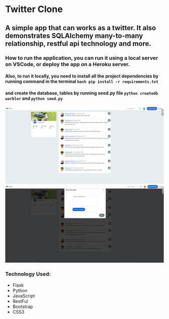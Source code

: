 # Twitter Clone

## A simple app that can works as a twitter. It also demonstrates SQLAlchemy many-to-many relationship, restful api technology and more. 
### How to run the application, you can run it using a local server on VSCode, or deploy the app on a Heroku server. 
#### Also, to run it locally, you need to install all the project dependencies by running command in the terminal ```bash pip install -r requirements.txt``` 
#### and create the database, tables by running seed.py file ```python createdb warbler``` and ```python seed.py```

<img src="https://raw.githubusercontent.com/Spartak-Belov-Floresku/img-jg/main/twitter-clone-1.png">

<img src="https://raw.githubusercontent.com/Spartak-Belov-Floresku/img-jg/main/twitter-clone-2.png">

### Technology Used:
- Flask
- Python
- JavaScript
- RestFul
- Bootstrap
- CSS3

